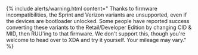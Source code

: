 {% include alerts/warning.html content=" Thanks to firmware incompatibilities, the Sprint and Verizon variants are unsupported, even if the devices are bootloader unlocked. Some people have reported success converting these variants to the Retail/Developer Edition by changing CID & MID, then RUU'ing to that firmware. We don't support this, though you're welcome to head over to XDA and try it yourself. Your mileage may vary." %}
